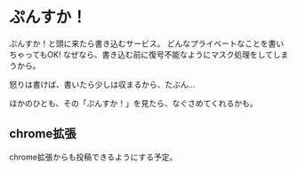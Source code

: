 # ぷんすか！

ぷんすか！と頭に来たら書き込むサービス。
どんなプライベートなことを書いちゃってもOK!
なぜなら、書き込む前に復号不能なようにマスク処理をしてしまうから。

怒りは書けば、書いたら少しは収まるから、たぶん…

ほかのひとも、その「ぷんすか！」を見たら、なぐさめてくれるかも。

## chrome拡張

chrome拡張からも投稿できるようにする予定。
